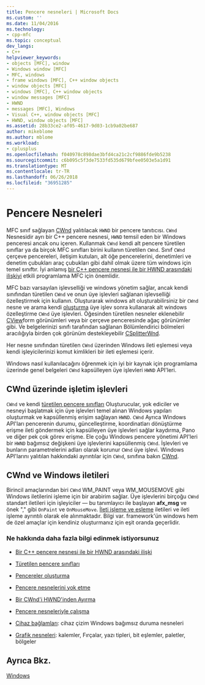 ```yaml
---
title: Pencere nesneleri | Microsoft Docs
ms.custom: ''
ms.date: 11/04/2016
ms.technology:
- cpp-mfc
ms.topic: conceptual
dev_langs:
- C++
helpviewer_keywords:
- objects [MFC], window
- Windows window [MFC]
- MFC, windows
- frame windows [MFC], C++ window objects
- window objects [MFC]
- windows [MFC], C++ window objects
- window messages [MFC]
- HWND
- messages [MFC], Windows
- Visual C++, window objects [MFC]
- HWND, window objects [MFC]
ms.assetid: 28b33ce2-af05-4617-9d03-1cb9a02be687
author: mikeblome
ms.author: mblome
ms.workload:
- cplusplus
ms.openlocfilehash: f040978c898dae3bfd4ca21c2cf9886fde9b5238
ms.sourcegitcommit: c6b095c5f3de7533fd535d679bfee0503e5a1d91
ms.translationtype: MT
ms.contentlocale: tr-TR
ms.lasthandoff: 06/26/2018
ms.locfileid: "36951285"
---
```

# <a name="window-objects"></a>Pencere Nesneleri
MFC sınıf sağlayan [CWnd](../mfc/reference/cwnd-class.md) yalıtılacak `HWND` bir pencere tanıtıcısı. `CWnd` Nesnesidir ayrı bir C++ pencere nesnesi, `HWND` temsil eden bir Windows penceresi ancak onu içeren. Kullanmak `CWnd` kendi alt pencere türetilen sınıflar ya da birçok MFC sınıfları birini kullanın türetilen `CWnd`. Sınıf `CWnd` çerçeve pencereleri, iletişim kutuları, alt öğe pencerelerini, denetimleri ve denetim çubukları araç çubukları gibi dahil olmak üzere tüm windows için temel sınıftır. İyi anlamış [bir C++ pencere nesnesi ile bir HWND arasındaki ilişkiyi](../mfc/relationship-between-a-cpp-window-object-and-an-hwnd.md) etkili programlama MFC için önemlidir.  
  
 MFC bazı varsayılan işlevselliği ve windows yönetim sağlar, ancak kendi sınıfından türetilen `CWnd` ve onun üye işlevleri sağlanan işlevselliği özelleştirmek için kullanın. Oluşturarak windows alt oluşturabilirsiniz bir `CWnd` nesne ve arama kendi [oluşturma](../mfc/reference/cwnd-class.md#create) üye işlev sonra kullanarak alt windows özelleştirme `CWnd` üye işlevleri. Öğesinden türetilen nesneler eklenebilir [CView](../mfc/reference/cview-class.md)form görünümleri veya bir çerçeve penceresinde ağaç görünümler gibi. Ve belgelerinizi sınıfı tarafından sağlanan Bölümlendirici bölmeleri aracılığıyla birden çok görünüm destekleyebilir [CSplitterWnd](../mfc/reference/csplitterwnd-class.md).  
  
 Her nesne sınıfından türetilen `CWnd` üzerinden Windows ileti eşlemesi veya kendi işleyicilerinizi komut kimlikleri bir ileti eşlemesi içerir.  
  
 Windows nasıl kullanılacağını öğrenmek için iyi bir kaynak için programlama üzerinde genel belgeleri `CWnd` kapsülleyen üye işlevleri `HWND` API'leri.  
  
## <a name="functions-for-operating-on-a-cwnd"></a>CWnd üzerinde işletim işlevleri  
 `CWnd` ve kendi [türetilen pencere sınıfları](../mfc/derived-window-classes.md) Oluşturucular, yok ediciler ve nesneyi başlatmak için üye işlevleri temel alınan Windows yapıları oluşturmak ve kapsüllenmiş erişim sağlayan `HWND`. `CWnd` Ayrıca Windows API'ları pencerenin durumu, güncelleştirme, koordinatları dönüştürme erişme ileti göndermek için kapsülleyen üye işlevleri sağlar kaydırma, Pano ve diğer pek çok görev erişme. Ele çoğu Windows pencere yönetimi API'leri bir `HWND` bağımsız değişkeni üye işlevlerini kapsüllenmiş `CWnd`. İşlevleri ve bunların parametrelerini adları olarak korunur `CWnd` üye işlevi. Windows API'larını yalıtılan hakkındaki ayrıntılar için `CWnd`, sınıfına bakın [CWnd](../mfc/reference/cwnd-class.md).  
  
## <a name="cwnd-and-windows-messages"></a>CWnd ve Windows iletileri  
 Birincil amaçlarından biri `CWnd` WM_PAINT veya WM_MOUSEMOVE gibi Windows iletilerini işleme için bir arabirim sağlar. Üye işlevlerini birçoğu `CWnd` standart iletileri için işleyiciler — bu tanımlayıcı ile başlayan **afx_msg** ve önek "," gibi `OnPaint` ve `OnMouseMove`. [İleti işleme ve eşleme](../mfc/message-handling-and-mapping.md) iletileri ve ileti işleme ayrıntılı olarak ele alınmaktadır. Bilgi var. framework'ün windows hem de özel amaçlar için kendiniz oluşturmanız için eşit oranda geçerlidir.  
  
### <a name="what-do-you-want-to-know-more-about"></a>Ne hakkında daha fazla bilgi edinmek istiyorsunuz  
  
-   [Bir C++ pencere nesnesi ile bir HWND arasındaki ilişki](../mfc/relationship-between-a-cpp-window-object-and-an-hwnd.md)  
  
-   [Türetilen pencere sınıfları](../mfc/derived-window-classes.md)  
  
-   [Pencereler oluşturma](../mfc/creating-windows.md)  
  
-   [Pencere nesnelerini yok etme](../mfc/destroying-window-objects.md)  
  
-   [Bir CWnd'i HWND'inden Ayırma](../mfc/detaching-a-cwnd-from-its-hwnd.md)  
  
-   [Pencere nesneleriyle çalışma](../mfc/working-with-window-objects.md)  
  
-   [Cihaz bağlamları](../mfc/device-contexts.md): cihaz çizim Windows bağımsız duruma nesneleri  
  
-   [Grafik nesneleri](../mfc/graphic-objects.md): kalemler, Fırçalar, yazı tipleri, bit eşlemler, paletler, bölgeler  
  
## <a name="see-also"></a>Ayrıca Bkz.  
 [Windows](../mfc/windows.md)

